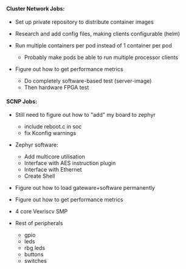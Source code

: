 #### Cluster Network Jobs:
- Set up private repository to distribute container images

- Research and add config files, making clients configurable (helm)

- Run multiple containers per pod instead of 1 container per pod
    - Probably make pods be able to run multiple processor clients

- Figure out how to get performance metrics
    - Do completely software-based test (server-image)
    - Then hardware FPGA test

#### SCNP Jobs:
- Still need to figure out how to "add" my board to zephyr
	- include reboot.c in soc
	- fix Kconfig warnings

- Zephyr software:
    - Add multicore utilisation
    - Interface with AES instruction plugin
    - Interface with Ethernet
    - Create Shell

- Figure out how to load gateware+software permanently

- Figure out how to get performance metrics

- 4 core Vexriscv SMP

- Rest of peripherals
	- gpio
	- leds
	- rbg leds
	- buttons
	- switches
